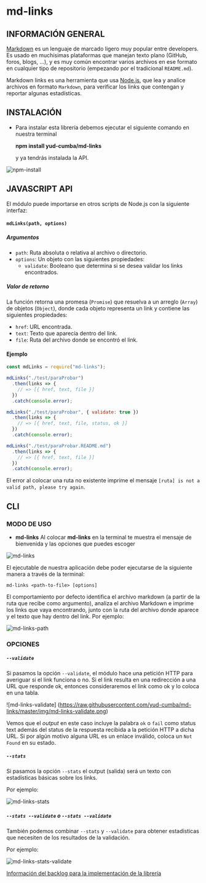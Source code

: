 # md-links

## INFORMACIÓN GENERAL

[Markdown](https://es.wikipedia.org/wiki/Markdown) es un lenguaje de marcado
ligero muy popular entre developers. Es usado en muchísimas plataformas que
manejan texto plano (GitHub, foros, blogs, ...), y es muy común
encontrar varios archivos en ese formato en cualquier tipo de repositorio
(empezando por el tradicional `README.md`).

Markdown links es una herramienta que usa [Node.js](https://nodejs.org/), que lea y analice archivos
en formato `Markdown`, para verificar los links que contengan y reportar
algunas estadísticas.

## INSTALACIÓN

- Para instalar esta librería debemos ejecutar el siguiente comando en nuestra terminal

   **npm install yud-cumba/md-links**

   y ya tendrás instalada la API.

![npm-install](https://raw.githubusercontent.com/yud-cumba/md-links/master/img/instalación.png)

## JAVASCRIPT API

El módulo puede importarse en otros scripts de Node.js con la siguiente interfaz:

#### `mdLinks(path, options)`

##### Argumentos

- `path`: Ruta absoluta o relativa al archivo o directorio.
- `options`: Un objeto con las siguientes propiedades:
  * `validate`: Booleano que determina si se desea validar los links encontrados.

##### Valor de retorno

La función retorna una promesa (`Promise`) que resuelva a un arreglo (`Array`) de objetos (`Object`), donde cada objeto representa un link y contiene
las siguientes propiedades:

- `href`: URL encontrada.
- `text`: Texto que aparecía dentro del link.
- `file`: Ruta del archivo donde se encontró el link.

#### Ejemplo

```js
const mdLinks = require("md-links");

mdLinks("./test/paraProbar")
  .then(links => {
    // => [{ href, text, file }]
  })
  .catch(console.error);

mdLinks("./test/paraProbar", { validate: true })
  .then(links => {
    // => [{ href, text, file, status, ok }]
  })
  .catch(console.error);

mdLinks("./test/paraProbar.README.md")
  .then(links => {
    // => [{ href, text, file }]
  })
  .catch(console.error);
```
El error al colocar una ruta no existente imprime el mensaje `[ruta] is not a valid path, please try again`.

## CLI

### MODO DE USO

- **md-links** 
Al colocar **md-links** en la terminal te muestra el mensaje de bienvenida y las opciones que puedes escoger 

![md-links](https://raw.githubusercontent.com/yud-cumba/md-links/master/img/md-links.png)


El ejecutable de nuestra aplicación debe poder ejecutarse de la siguiente
manera a través de la terminal:

`md-links <path-to-file> [options]`

El comportamiento por defecto identifica el archivo markdown (a partir de la ruta que recibe como argumento), analiza el archivo Markdown e imprime los links que vaya encontrando, junto con la ruta del archivo donde aparece y el texto
que hay dentro del link.
Por ejemplo:

![md-links-path](https://raw.githubusercontent.com/yud-cumba/md-links/master/img/md-links-path.png)

### OPCIONES

##### `--validate`

Si pasamos la opción `--validate`, el módulo hace una petición HTTP para averiguar si el link funciona o no. Si el link resulta en una redirección a una URL que responde ok, entonces consideraremos el link como ok y lo coloca en una tabla.

![md-links-validate] (https://raw.githubusercontent.com/yud-cumba/md-links/master/img/md-links-validate.png)

Vemos que el _output_ en este caso incluye la palabra `ok` o `fail` como status text además del status de la respuesta recibida a la petición HTTP a dicha URL. Si por algún motivo alguna URL es un enlace inválido, coloca un `Not Found` en su estado.


##### `--stats`

Si pasamos la opción `--stats` el output (salida) será un texto con estadísticas
básicas sobre los links.

Por ejemplo:

![md-links-stats](https://raw.githubusercontent.com/yud-cumba/md-links/master/img/md-links-stats.png)

##### `--stats --validate` o `--stats --validate`

También podemos combinar `--stats` y `--validate` para obtener estadísticas que
necesiten de los resultados de la validación.

Por ejemplo:

![md-links-stats-validate](https://raw.githubusercontent.com/yud-cumba/md-links/master/img/md-links-stats-validate.png)

[Información del backlog para la implementación de la librería](https://github.com/yud-cumba/md-links/blob/master/BACKLOG.md)